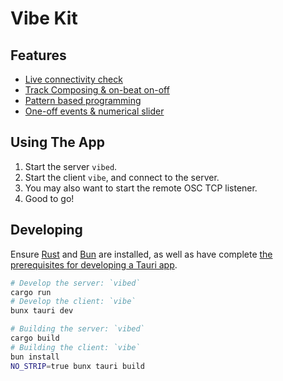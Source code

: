 # Vibe Kit

## Features

- [Live connectivity check](./assets/connectivity.mp4)
- [Track Composing & on-beat on-off](./assets/tracks.mp4)
- [Pattern based programming](./assets/patterns.mp4)
- [One-off events & numerical slider](./assets/controls.png)

## Using The App

1. Start the server `vibed`.
2. Start the client `vibe`, and connect to the server.
3. You may also want to start the remote OSC TCP listener.
4. Good to go!

## Developing

Ensure [Rust](https://www.rust-lang.org/) and [Bun](https://bun.sh/) are installed,
as well as have complete [the prerequisites for developing a Tauri app](https://tauri.app/start/prerequisites/).

```bash
# Develop the server: `vibed`
cargo run
# Develop the client: `vibe`
bunx tauri dev

# Building the server: `vibed`
cargo build
# Building the client: `vibe`
bun install
NO_STRIP=true bunx tauri build
```
